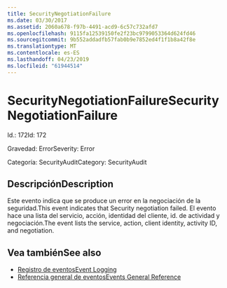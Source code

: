 ```yaml
---
title: SecurityNegotiationFailure
ms.date: 03/30/2017
ms.assetid: 2060a678-f97b-4491-acd9-6c57c732afd7
ms.openlocfilehash: 9115fa12539150fe2f23bc9799053364d624fd46
ms.sourcegitcommit: 9b552addadfb57fab0b9e7852ed4f1f1b8a42f8e
ms.translationtype: MT
ms.contentlocale: es-ES
ms.lasthandoff: 04/23/2019
ms.locfileid: "61944514"
---
```

# <a name="securitynegotiationfailure"></a><span data-ttu-id="2ead8-102">SecurityNegotiationFailure</span><span class="sxs-lookup"><span data-stu-id="2ead8-102">SecurityNegotiationFailure</span></span>
<span data-ttu-id="2ead8-103">Id.: 172</span><span class="sxs-lookup"><span data-stu-id="2ead8-103">Id: 172</span></span>  
  
 <span data-ttu-id="2ead8-104">Gravedad: Error</span><span class="sxs-lookup"><span data-stu-id="2ead8-104">Severity: Error</span></span>  
  
 <span data-ttu-id="2ead8-105">Categoría: SecurityAudit</span><span class="sxs-lookup"><span data-stu-id="2ead8-105">Category: SecurityAudit</span></span>  
  
## <a name="description"></a><span data-ttu-id="2ead8-106">Descripción</span><span class="sxs-lookup"><span data-stu-id="2ead8-106">Description</span></span>  
 <span data-ttu-id="2ead8-107">Este evento indica que se produce un error en la negociación de la seguridad.</span><span class="sxs-lookup"><span data-stu-id="2ead8-107">This event indicates that Security negotiation failed.</span></span> <span data-ttu-id="2ead8-108">El evento hace una lista del servicio, acción, identidad del cliente, id. de actividad y negociación.</span><span class="sxs-lookup"><span data-stu-id="2ead8-108">The event lists the service, action, client identity, activity ID, and negotiation.</span></span>  
  
## <a name="see-also"></a><span data-ttu-id="2ead8-109">Vea también</span><span class="sxs-lookup"><span data-stu-id="2ead8-109">See also</span></span>

- [<span data-ttu-id="2ead8-110">Registro de eventos</span><span class="sxs-lookup"><span data-stu-id="2ead8-110">Event Logging</span></span>](../../../../../docs/framework/wcf/diagnostics/event-logging/index.md)
- [<span data-ttu-id="2ead8-111">Referencia general de eventos</span><span class="sxs-lookup"><span data-stu-id="2ead8-111">Events General Reference</span></span>](../../../../../docs/framework/wcf/diagnostics/event-logging/events-general-reference.md)
